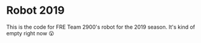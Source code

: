 # Robot 2019

This is the code for FRE Team 2900's robot for the 2019 season. It's kind of empty right now :open_mouth:
